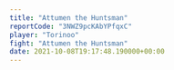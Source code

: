 ```yaml
---
title: "Attumen the Huntsman"
reportCode: "3NWZ9pcKAbYPfqxC"
player: "Torinoo"
fight: "Attumen the Huntsman"
date: 2021-10-08T19:17:48.190000+00:00
---
```


